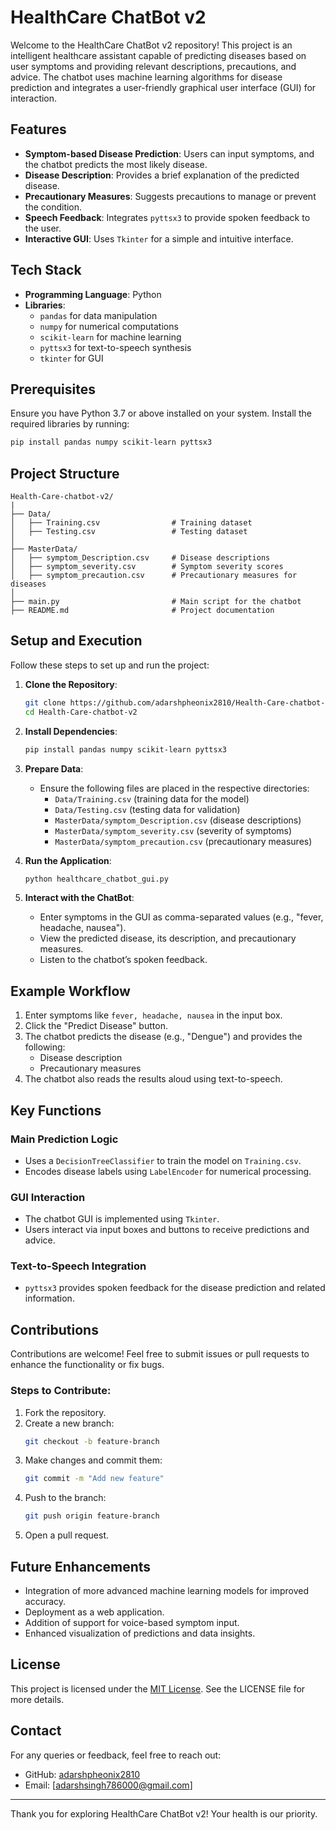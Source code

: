 # HealthCare ChatBot v2

Welcome to the HealthCare ChatBot v2 repository! This project is an intelligent healthcare assistant capable of predicting diseases based on user symptoms and providing relevant descriptions, precautions, and advice. The chatbot uses machine learning algorithms for disease prediction and integrates a user-friendly graphical user interface (GUI) for interaction.

## Features
- **Symptom-based Disease Prediction**: Users can input symptoms, and the chatbot predicts the most likely disease.
- **Disease Description**: Provides a brief explanation of the predicted disease.
- **Precautionary Measures**: Suggests precautions to manage or prevent the condition.
- **Speech Feedback**: Integrates `pyttsx3` to provide spoken feedback to the user.
- **Interactive GUI**: Uses `Tkinter` for a simple and intuitive interface.

## Tech Stack
- **Programming Language**: Python
- **Libraries**:
  - `pandas` for data manipulation
  - `numpy` for numerical computations
  - `scikit-learn` for machine learning
  - `pyttsx3` for text-to-speech synthesis
  - `tkinter` for GUI

## Prerequisites
Ensure you have Python 3.7 or above installed on your system. Install the required libraries by running:

```bash
pip install pandas numpy scikit-learn pyttsx3
```

## Project Structure
```
Health-Care-chatbot-v2/
|
├── Data/
│   ├── Training.csv                # Training dataset
│   ├── Testing.csv                 # Testing dataset
│
├── MasterData/
│   ├── symptom_Description.csv     # Disease descriptions
│   ├── symptom_severity.csv        # Symptom severity scores
│   ├── symptom_precaution.csv      # Precautionary measures for diseases
│
├── main.py                         # Main script for the chatbot
├── README.md                       # Project documentation
```

## Setup and Execution

Follow these steps to set up and run the project:

1. **Clone the Repository**:
   ```bash
   git clone https://github.com/adarshpheonix2810/Health-Care-chatbot-v2.git
   cd Health-Care-chatbot-v2
   ```

2. **Install Dependencies**:
   ```bash
   pip install pandas numpy scikit-learn pyttsx3
   ```

3. **Prepare Data**:
   - Ensure the following files are placed in the respective directories:
     - `Data/Training.csv` (training data for the model)
     - `Data/Testing.csv` (testing data for validation)
     - `MasterData/symptom_Description.csv` (disease descriptions)
     - `MasterData/symptom_severity.csv` (severity of symptoms)
     - `MasterData/symptom_precaution.csv` (precautionary measures)

4. **Run the Application**:
   ```bash
   python healthcare_chatbot_gui.py
   ```

5. **Interact with the ChatBot**:
   - Enter symptoms in the GUI as comma-separated values (e.g., "fever, headache, nausea").
   - View the predicted disease, its description, and precautionary measures.
   - Listen to the chatbot’s spoken feedback.

## Example Workflow
1. Enter symptoms like `fever, headache, nausea` in the input box.
2. Click the "Predict Disease" button.
3. The chatbot predicts the disease (e.g., "Dengue") and provides the following:
   - Disease description
   - Precautionary measures
4. The chatbot also reads the results aloud using text-to-speech.

## Key Functions
### Main Prediction Logic
- Uses a `DecisionTreeClassifier` to train the model on `Training.csv`.
- Encodes disease labels using `LabelEncoder` for numerical processing.

### GUI Interaction
- The chatbot GUI is implemented using `Tkinter`.
- Users interact via input boxes and buttons to receive predictions and advice.

### Text-to-Speech Integration
- `pyttsx3` provides spoken feedback for the disease prediction and related information.

## Contributions
Contributions are welcome! Feel free to submit issues or pull requests to enhance the functionality or fix bugs.

### Steps to Contribute:
1. Fork the repository.
2. Create a new branch:
   ```bash
   git checkout -b feature-branch
   ```
3. Make changes and commit them:
   ```bash
   git commit -m "Add new feature"
   ```
4. Push to the branch:
   ```bash
   git push origin feature-branch
   ```
5. Open a pull request.

## Future Enhancements
- Integration of more advanced machine learning models for improved accuracy.
- Deployment as a web application.
- Addition of support for voice-based symptom input.
- Enhanced visualization of predictions and data insights.

## License
This project is licensed under the [MIT License](LICENSE). See the LICENSE file for more details.


## Contact
For any queries or feedback, feel free to reach out:
- GitHub: [adarshpheonix2810](https://github.com/adarshpheonix2810)
- Email: [adarshsingh786000@gmail.com]

---

Thank you for exploring HealthCare ChatBot v2! Your health is our priority.

